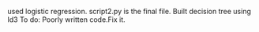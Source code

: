 used logistic regression.
script2.py is the final file.
Built decision tree using Id3
To do:
	Poorly written code.Fix it.
      
